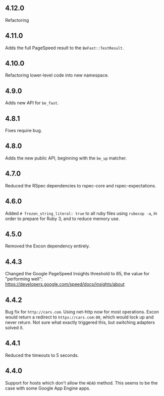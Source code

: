 4.12.0
------
Refactoring

4.11.0
------
Adds the full PageSpeed result to the `BeFast::TestResult`.

4.10.0
------
Refactoring lower-level code into new namespace.

4.9.0
-----
Adds new API for `be_fast`.

4.8.1
-----
Fixes require bug.

4.8.0
-----
Adds the new public API, beginning with the `be_up` matcher.

4.7.0
-----
Reduced the RSpec dependencies to rspec-core and rspec-expectations.

4.6.0
-----
Added `# frozen_string_literal: true` to all ruby files using `rubocop -a`,
in order to prepare for Ruby 3, and to reduce memory use.

4.5.0
-----
Removed the Excon dependency entirely.

4.4.3
-----
Changed the Google PageSpeed Insights threshold to 85, the value for
"performing well": https://developers.google.com/speed/docs/insights/about

4.4.2
-----
Bug fix for `http://cars.com`. Using net-http now for most operations. Excon
would return a redirect to `https://cars.com:80`, which would lock up and never
return. Not sure what exactly triggered this, but switching adapters solved it.

4.4.1
-----
Reduced the timeouts to 5 seconds.

4.4.0
-----
Support for hosts which don't allow the `HEAD` method. This seems to be the case
with some Google App Engine apps.
